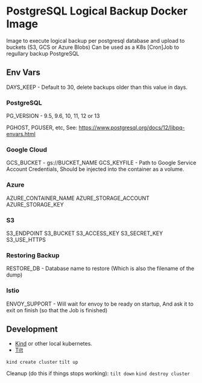 # PostgreSQL Logical Backup Docker Image
Image to execute logical backup per postgresql database and upload to buckets (S3, GCS or Azure Blobs)
Can be used as a K8s [Cron]Job to regullary backup PostgreSQL

## Env Vars
DAYS_KEEP - Default to 30, delete backups older than this value in days.

### PostgreSQL
PG_VERSION - 9.5, 9.6, 10, 11, 12 or 13

PGHOST, PGUSER, etc, See: https://www.postgresql.org/docs/12/libpq-envars.html


### Google Cloud
GCS_BUCKET - gs://BUCKET_NAME
GCS_KEYFILE - Path to Google Service Account Credentials, Should be injected into the container as a volume.



### Azure
AZURE_CONTAINER_NAME
AZURE_STORAGE_ACCOUNT
AZURE_STORAGE_KEY


### S3
S3_ENDPOINT
S3_BUCKET
S3_ACCESS_KEY
S3_SECRET_KEY
S3_USE_HTTPS

### Restoring Backup

RESTORE_DB - Database name to restore 
              (Which is also the filename of the dump)

### Istio
ENVOY_SUPPORT - Will wait for envoy to be ready on startup, 
                And ask it to exit on finish (so that the Job is finished)




## Development

- [Kind](https://kind.sigs.k8s.io) or other local kubernetes.
- [Tilt](https://tilt.dev)

```kind create cluster```
```tilt up```

Cleanup (do this if things stops working):
```tilt down```
```kind destroy cluster```

